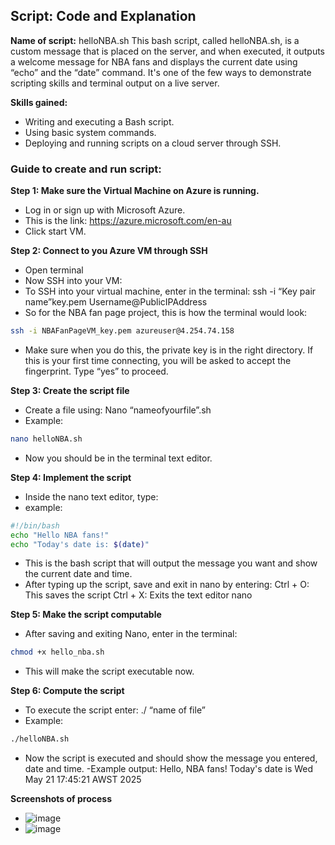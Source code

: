 ## Script: Code and Explanation 

**Name of script:** helloNBA.sh
This bash script, called helloNBA.sh, is a custom message that is placed on the server, and when executed, it outputs a welcome message for NBA fans and displays the current date using “echo” and the “date” command. It's one of the few ways to demonstrate scripting skills and terminal output on a live server. 

**Skills gained:**
- Writing and executing a Bash script.
- Using basic system commands.
- Deploying and running scripts on a cloud server through SSH.

### Guide to create and run script:
**Step 1: Make sure the Virtual Machine on Azure is running.**
-	Log in or sign up with Microsoft Azure.
-	This is the link: https://azure.microsoft.com/en-au
-	Click start VM.

**Step 2: Connect to you Azure VM through SSH**
- Open terminal 
-	Now SSH into your VM:
- To SSH into your virtual machine, enter in the terminal: ssh -i “Key pair name”key.pem Username@PublicIPAddress
- So for the NBA fan page project, this is how the terminal would look:
```bash
ssh -i NBAFanPageVM_key.pem azureuser@4.254.74.158
```
- Make sure when you do this, the private key is in the right directory. If this is your first time connecting, you will be asked to accept the fingerprint. Type “yes” to proceed.

**Step 3: Create the script file**
-	Create a file using: Nano “nameofyourfile”.sh
- Example:
```bash
nano helloNBA.sh
```
-	Now you should be in the terminal text editor.

**Step 4: Implement the script**
-	Inside the nano text editor, type:
- example: 
```bash
#!/bin/bash
echo "Hello NBA fans!"
echo "Today's date is: $(date)"
```
-	This is the bash script that will output the message you want and show the current date and time.
-	After typing up the script, save and exit in nano by entering:
Ctrl + O: This saves the script 
Ctrl + X: Exits the text editor nano

**Step 5: Make the script computable**
-	After saving and exiting Nano, enter in the terminal:
```bash
chmod +x hello_nba.sh
```
-	This will make the script executable now.

**Step 6: Compute the script**
-	To execute the script enter: ./ “name of file” 
- Example:
```bash 
./helloNBA.sh
```
-	Now the script is executed and should show the message you entered, date and time.
-Example output:
Hello, NBA fans!
Today's date is Wed May 21 17:45:21 AWST 2025

**Screenshots of process**
- ![image](https://github.com/user-attachments/assets/b5244b7b-8cc6-45ac-b8c5-283490e00d1b)
- ![image](https://github.com/user-attachments/assets/de369f68-f77f-4425-b146-974bb99298da)






